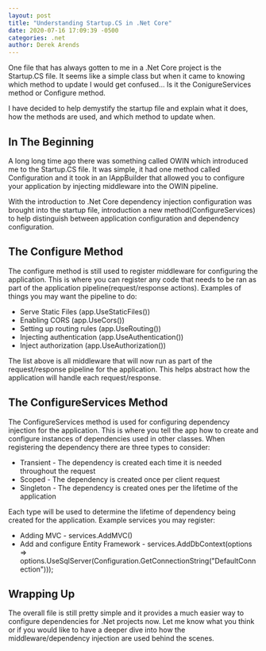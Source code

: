 ```yaml
---
layout: post
title: "Understanding Startup.CS in .Net Core"
date: 2020-07-16 17:09:39 -0500
categories: .net
author: Derek Arends
---
```

One file that has always gotten to me in a .Net Core project is the Startup.CS file.  It seems like a simple class but when it came to knowing which method to update I would get confused...  Is it the ConigureServices method or Configure method.

I have decided to help demystify the startup file and explain what it does, how the methods are used, and which method to update when.

## In The Beginning

A long long time ago there was something called OWIN which introduced me to the Startup.CS file.  It was simple, it had one method called Configuration and it took in an IAppBuilder that allowed you to configure your application by injecting middleware into the OWIN pipeline.

With the introduction to .Net Core dependency injection configuration was brought into the startup file, introduction a new method(ConfigureServices) to help distinguish between application configuration and dependency configuration.

## The Configure Method

The configure method is still used to register middleware for configuring the application.  This is where you can register any code that needs to be ran as part of the application pipeline(request/response actions).  Examples of things you may want the pipeline to do:

* Serve Static Files (app.UseStaticFiles())
* Enabling CORS (app.UseCors())
* Setting up routing rules (app.UseRouting())
* Injecting authentication (app.UseAuthentication())
* Inject authorization (app.UseAuthorization())

The list above is all middleware that will now run as part of the request/response pipeline for the application.  This helps abstract how the application will handle each request/response.

## The ConfigureServices Method

The ConfigureServices method is used for configuring dependency injection for the application.  This is where you tell the app how to create and configure instances of dependencies used in other classes. When registering the dependency there are three types to consider:

* Transient - The dependency is created each time it is needed throughout the request
* Scoped - The dependency is created once per client request
* Singleton - The dependency is created ones per the lifetime of the application

Each type will be used to determine the lifetime of dependency being created for the application.  Example services you may register:

* Adding MVC - services.AddMVC()
* Add and configure Entity Framework - services.AddDbContext<ApplicationDbContext>(options =>  options.UseSqlServer(Configuration.GetConnectionString("DefaultConnection")));

## Wrapping Up

The overall file is still pretty simple and it provides a much easier way to configure dependencies for .Net projects now.  Let me know what you think or if you would like to have a deeper dive into how the middleware/dependency injection are used behind the scenes.
